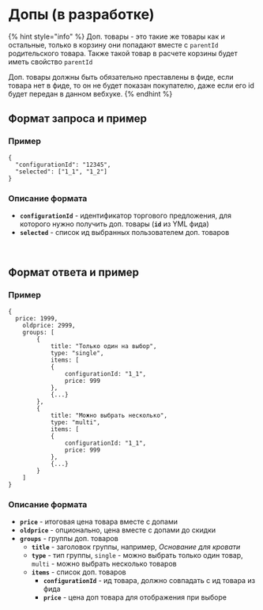 # Допы \(в  разработке\)

{% hint style="info" %}
Доп. товары - это такие же товары как и остальные, только в корзину они попадают вместе с `parentId` родительского товара.  Также такой товар в расчете корзины будет иметь свойство `parentId`

Доп. товары должны быть обязательно преставлены в фиде, если товара нет в фиде, то он не будет показан покупателю, даже если его id будет передан в данном вебхуке.
{% endhint %}

## Формат запроса и пример <a id="format-zaprosa-i-primer"></a>

### Пример <a id="primer"></a>

```text
{
  "configurationId": "12345",
  "selected": ["1_1", "1_2"]
}
```

### Описание формата <a id="opisanie-formata"></a>

* **`configurationId`** - идентификатор торгового предложения, для которого нужно получить доп. товары \(**`id`** из YML фида\)
* **`selected`** - список ид выбранных пользователем доп. товаров

‌

## Формат ответа и пример <a id="format-otveta-i-primer"></a>

### Пример <a id="primer-1"></a>

```text
{  
  price: 1999,
	oldprice: 2999,
	groups: [
		{
			title: "Только один на выбор",
			type: "single",
			items: [
			{
				configurationId: "1_1",
				price: 999
			},
			{...}
		},
		{
			title: "Можно выбрать несколько",
			type: "multi",
			items: [
			{
				configurationId: "1_1",
				price: 999
			},
			{...}
		}
	]
}
```

### Описание формата <a id="opisanie-formata-2"></a>

* **`price`** - итоговая цена товара вместе с допами
* **`oldprice`** - опционально,  цена вместе с допами до скидки
* **`groups`** - группы доп. товаров
  * **`title`** - заголовок группы,  например, _Основание для кровати_
  * **`type`** - тип группы, `single` - можно выбрать только один товар,  `multi` - можно выбрать несколько  товаров
  * **`items`** - список доп. товаров
    * **`configurationId`** - ид товара, должно совпадать с ид товара из фида
    * **`price`** - цена доп товара для отображения при выборе

